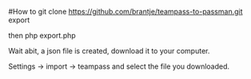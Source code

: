 #How to
git clone https://github.com/brantje/teampass-to-passman.git export

then php export.php

Wait abit, a json file is created, download it to your computer.

Settings -> import -> teampass and select the file you downloaded.
